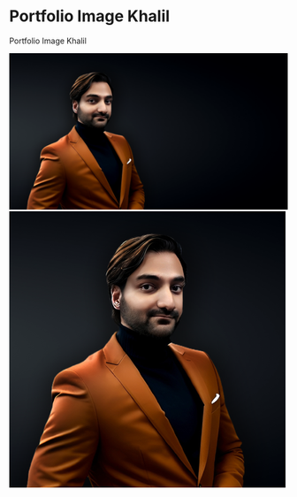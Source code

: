 # Portfolio Image Khalil
Portfolio Image Khalil

<!-- ![Alt text](ateeb%20Logo.png?raw=true "Ateeb_Logo") -->
![Alt text](khalil.png?raw=true "Portfolio BG Image 1920 x 1080")
![Alt text](khalil_about.png?raw=true "Portfolio About Resume Image 500 x 500")